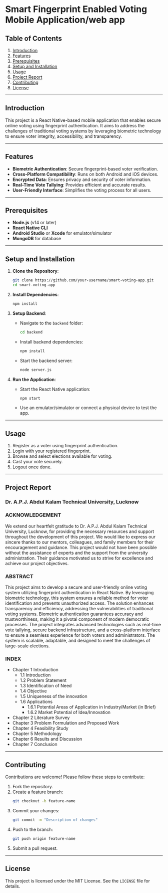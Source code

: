 
# Smart Fingerprint Enabled Voting Mobile Application/web app

## Table of Contents

1. [Introduction](#introduction)
2. [Features](#features)
3. [Prerequisites](#prerequisites)
4. [Setup and Installation](#setup-and-installation)
5. [Usage](#usage)
6. [Project Report](#project-report)
7. [Contributing](#contributing)
8. [License](#license)

---

## Introduction
This project is a React Native-based mobile application that enables secure online voting using fingerprint authentication. It aims to address the challenges of traditional voting systems by leveraging biometric technology to ensure voter integrity, accessibility, and transparency.

---

## Features
- **Biometric Authentication**: Secure fingerprint-based voter verification.
- **Cross-Platform Compatibility**: Runs on both Android and iOS devices.
- **Encrypted Data**: Ensures privacy and security of voter information.
- **Real-Time Vote Tallying**: Provides efficient and accurate results.
- **User-Friendly Interface**: Simplifies the voting process for all users.

---

## Prerequisites
- **Node.js** (v14 or later)
- **React Native CLI**
- **Android Studio** or **Xcode** for emulator/simulator
- **MongoDB** for database

---

## Setup and Installation

1. **Clone the Repository**:
   ```bash
   git clone https://github.com/your-username/smart-voting-app.git
   cd smart-voting-app
   ```

2. **Install Dependencies**:
   ```bash
   npm install
   ```

3. **Setup Backend**:
   - Navigate to the `backend` folder:
     ```bash
     cd backend
     ```
   - Install backend dependencies:
     ```bash
     npm install
     ```
   - Start the backend server:
     ```bash
     node server.js
     ```

4. **Run the Application**:
   - Start the React Native application:
     ```bash
     npm start
     ```
   - Use an emulator/simulator or connect a physical device to test the app.

---

## Usage
1. Register as a voter using fingerprint authentication.
2. Login with your registered fingerprint.
3. Browse and select elections available for voting.
4. Cast your vote securely.
5. Logout once done.

---

## Project Report

### Dr. A.P.J. Abdul Kalam Technical University, Lucknow

### ACKNOWLEDGEMENT
We extend our heartfelt gratitude to Dr. A.P.J. Abdul Kalam Technical University, Lucknow, for providing the necessary resources and support throughout the development of this project. We would like to express our sincere thanks to our mentors, colleagues, and family members for their encouragement and guidance. This project would not have been possible without the assistance of experts and the support from the university administration. Their guidance motivated us to strive for excellence and achieve our project objectives.

### ABSTRACT
This project aims to develop a secure and user-friendly online voting system utilizing fingerprint authentication in React Native. By leveraging biometric technology, this system ensures a reliable method for voter identification and prevents unauthorized access. The solution enhances transparency and efficiency, addressing the vulnerabilities of traditional voting systems. Biometric authentication guarantees accuracy and trustworthiness, making it a pivotal component of modern democratic processes. The project integrates advanced technologies such as real-time vote tallying, secure backend infrastructure, and a cross-platform interface to ensure a seamless experience for both voters and administrators. The system is scalable, adaptable, and designed to meet the challenges of large-scale elections.

### INDEX
- Chapter 1 Introduction
  - 1.1 Introduction
  - 1.2 Problem Statement
  - 1.3 Identification of Need
  - 1.4 Objective
  - 1.5 Uniqueness of the innovation
  - 1.6 Applications
    - 1.6.1 Potential Areas of Application in Industry/Market (in Brief)
    - 1.6.2 Market Potential of Idea/Innovation
- Chapter 2 Literature Survey
- Chapter 3 Problem Formulation and Proposed Work
- Chapter 4 Feasibility Study
- Chapter 5 Methodology
- Chapter 6 Results and Discussion
- Chapter 7 Conclusion

---

## Contributing
Contributions are welcome! Please follow these steps to contribute:

1. Fork the repository.
2. Create a feature branch:
   ```bash
   git checkout -b feature-name
   ```
3. Commit your changes:
   ```bash
   git commit -m "Description of changes"
   ```
4. Push to the branch:
   ```bash
   git push origin feature-name
   ```
5. Submit a pull request.

---

## License
This project is licensed under the MIT License. See the `LICENSE` file for details.

